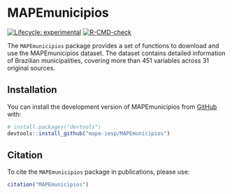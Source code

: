 
<!-- README.md is generated from README.Rmd. Please edit that file -->

# MAPEmunicipios

<!-- badges: start -->

[![Lifecycle:
experimental](https://img.shields.io/badge/lifecycle-experimental-orange.svg)](https://lifecycle.r-lib.org/articles/stages.html#experimental)
[![R-CMD-check](https://github.com/mape-iesp/MAPEmunicipios/actions/workflows/R-CMD-check.yaml/badge.svg)](https://github.com/mape-iesp/MAPEmunicipios/actions/workflows/R-CMD-check.yaml)
<!-- badges: end -->

The `MAPEmunicipios` package provides a set of functions to download and
use the MAPEmunicipios dataset. The dataset contains detailed
information of Brazilian municipalities, covering more than 451
variables across 31 original sources.

## Installation

You can install the development version of MAPEmunicipios from
[GitHub](https://github.com/) with:

``` r
# install.packages("devtools")
devtools::install_github("mape-iesp/MAPEmunicipios")
```

## Citation

To cite the `MAPEmunicipios` package in publications, please use:

``` r
citation("MAPEmunicipios")
```
